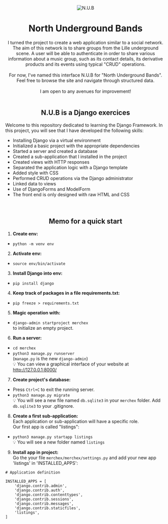 <p align="center">
<img src="https://i.postimg.cc/XvHcvShj/NUB-logo.png" alt="N.U.B"/></p>

<div align="center">

# North Underground Bands
I turned the project to create a web application similar to a social network.
The aim of this network is to share groups from the Lille underground scene.
A user will be able to authenticate in order to share various information about a music group, such as its contact details, its derivative products and its events using typical "CRUD" operations.<br><br>
For now, I've named this interface N.U.B for "North Underground Bands".
Feel free to browse the site and navigate through structured data.<br><br>
I am open to any avenues for improvement!
<br><br>
## N.U.B is a Django exercices
</div>

Welcome to this repository dedicated to learning the Django Framework.
In this project, you will see that I have developed the following skills:
- Installing Django via a virtual environment
- Initialized a basic project with the appropriate dependencies
- Started a server and created a database
- Created a sub-application that I installed in the project
- Created views with HTTP responses
- Separated the application logic with a Django template
- Added style with CSS
- Performed CRUD operations via the Django administrator
- Linked data to views
- Use of DjangoForms and ModelForm
- The front end is only designed with raw HTML and CSS
<br><br><br>

<div align="center">

## Memo for a quick start
</div>

1. <strong>Create env:</strong><br>
- `python -m venv env`

2. <strong>Activate env:</strong><br>
- `source env/bin/activate`

3. <strong>Install Django into env:</strong><br>
- `pip install django`

4. <strong>Keep track of packages in a file requirements.txt:</strong><br>
- `pip freeze > requirements.txt`

5. <strong>Magic operation with:</strong><br>
- `django-admin startproject merchex`
<br>to initialize an empty project.

6. <strong>Run a server:</strong><br>
- `cd merchex`<br>
- `python3 manage.py runserver`<br>
(`manage.py` is the new `django-admin`)<br>
💡 You can view a graphical interface of your website at http://127.0.0.1:8000/

7. <strong>Create project's database:</strong><br>
- Press `Ctrl+C` to exit the running server.
- `python3 manage.py migrate`<br>
💡 You will see a new file named `db.sqlite3` in your `merchex` folder. Add `db.sqlite3` to your .gitignore.

8. <strong>Create a first sub-application:</strong><br>
Each application or sub-application will have a specific role.<br>
Our first app is called "listings":<br>
- `python3 manage.py startapp listings`<br>
💡 You will see a new folder named `listings`

9. <strong>Install app in project:</strong><br>
Go the your file `merchex/merchex/settings.py` and add your new app 'listings' in 'INSTALLED_APPS':
```
# Application definition

INSTALLED_APPS = [
    'django.contrib.admin',
    'django.contrib.auth',
    'django.contrib.contenttypes',
    'django.contrib.sessions',
    'django.contrib.messages',
    'django.contrib.staticfiles',
    'listings',
]
```
